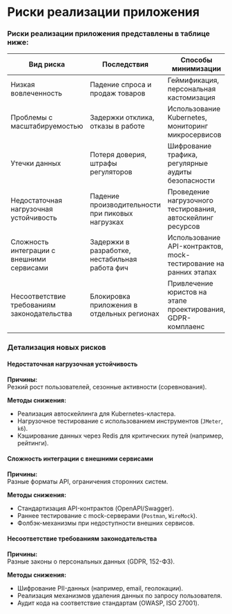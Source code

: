 # Риски реализации приложения

### Риски реализации приложения представлены в таблице ниже:

| Вид риска                  | Последствия                         | Способы минимизации                   |
|----------------------------|-------------------------------------|---------------------------------------|
| Низкая вовлеченность       | Падение спроса и продаж товаров     | Геймификация, персональная кастомизация |
| Проблемы с масштабируемостью | Задержки отклика, отказы в работе   | Использование Kubernetes, мониторинг микросервисов |
| Утечки данных              | Потеря доверия, штрафы регуляторов  | Шифрование трафика, регулярные аудиты безопасности |
| Недостаточная нагрузочная устойчивость | Падение производительности при пиковых нагрузках | Проведение нагрузочного тестирования, автоскейлинг ресурсов |
| Сложность интеграции с внешними сервисами | Задержки в разработке, нестабильная работа фич | Использование API-контрактов, mock-тестирование на ранних этапах |
| Несоответствие требованиям законодательства | Блокировка приложения в отдельных регионах | Привлечение юристов на этапе проектирования, GDPR-комплаенс |

### Детализация новых рисков

#### Недостаточная нагрузочная устойчивость

**Причины:**  
Резкий рост пользователей, сезонные активности (соревнования).

**Методы снижения:**  
- Реализация автоскейлинга для Kubernetes-кластера.
- Нагрузочное тестирование с использованием инструментов (`JMeter`, `k6`).
- Кэширование данных через Redis для критических путей (например, рейтинги).

#### Сложность интеграции с внешними сервисами

**Причины:**  
Разные форматы API, ограничения сторонних систем.

**Методы снижения:**  
- Стандартизация API-контрактов (OpenAPI/Swagger).
- Раннее тестирование с mock-серверами (`Postman`, `WireMock`).
- Фолбэк-механизмы при недоступности внешних сервисов.

#### Несоответствие требованиям законодательства

**Причины:**  
Разные законы о персональных данных (GDPR, 152-ФЗ).

**Методы снижения:**  
- Шифрование PII-данных (например, email, геолокации).
- Реализация механизмов удаления данных по запросу пользователя.
- Аудит кода на соответствие стандартам (OWASP, ISO 27001).
